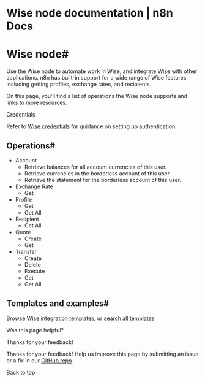 # Wise node documentation | n8n Docs

[ ](https://github.com/n8n-io/n8n-docs/edit/main/docs/integrations/builtin/app-nodes/n8n-nodes-base.wise.md "Edit this page")

# Wise node#

Use the Wise node to automate work in Wise, and integrate Wise with other applications. n8n has built-in support for a wide range of Wise features, including getting profiles, exchange rates, and recipients. 

On this page, you'll find a list of operations the Wise node supports and links to more resources.

Credentials

Refer to [Wise credentials](../../credentials/wise/) for guidance on setting up authentication. 

## Operations#

  * Account
    * Retrieve balances for all account currencies of this user.
    * Retrieve currencies in the borderless account of this user.
    * Retrieve the statement for the borderless account of this user.
  * Exchange Rate
    * Get
  * Profile
    * Get
    * Get All
  * Recipient
    * Get All
  * Quote
    * Create
    * Get
  * Transfer
    * Create
    * Delete
    * Execute
    * Get
    * Get All

## Templates and examples#

[Browse Wise integration templates](https://n8n.io/integrations/wise/), or [search all templates](https://n8n.io/workflows/)

Was this page helpful? 

Thanks for your feedback! 

Thanks for your feedback! Help us improve this page by submitting an issue or a fix in our [GitHub repo](https://github.com/n8n-io/n8n-docs). 

Back to top